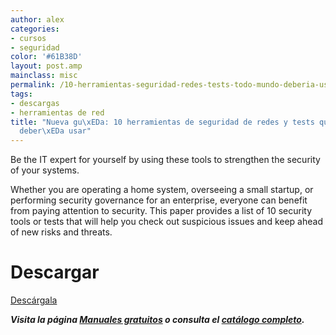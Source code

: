 ```yaml
---
author: alex
categories:
- cursos
- seguridad
color: '#61B38D'
layout: post.amp
mainclass: misc
permalink: /10-herramientas-seguridad-redes-tests-todo-mundo-deberia-usar/
tags:
- descargas
- herramientas de red
title: "Nueva gu\xEDa: 10 herramientas de seguridad de redes y tests que todo el mundo
  deber\xEDa usar"
---
```


<a href="http://elbauldelprogramador.tradepub.com/free/w_gloc100/prgm.cgi" target="_blank"><amp-img on="tap:lightbox1" role="button" tabindex="0" layout="responsive" src="/img/2014/06/10-herramientas-de-seguridad-de-redes-y-tests-que-todo-el-mundo-debería-usar.gif" alt="10 herramientas de seguridad de redes y tests que todo el mundo debería usar" width="199px" height="259px" /></a>

Be the IT expert for yourself by using these tools to strengthen the security of your systems.

Whether you are operating a home system, overseeing a small startup, or performing security governance for an enterprise, everyone can benefit from paying attention to security. This paper provides a list of 10 security tools or tests that will help you check out suspicious issues and keep ahead of new risks and threats.

# Descargar

<div class="button-post">
<a href="http://elbauldelprogramador.tradepub.com/free/w_gloc100" target="_blank" class="wi-button style-3">Descárgala<i class="icon-download icon-2x"></i></a>
</div>

***Visita la página [Manuales gratuitos][1] o consulta el [catálogo completo][2].***



 [1]: https://elbauldelprogramador.com/manuales-gratuitos/
 [2]: http://elbauldelprogramador.tradepub.com/category/information-technology/1207/ "Catálogo completo de Guías gratuítas "